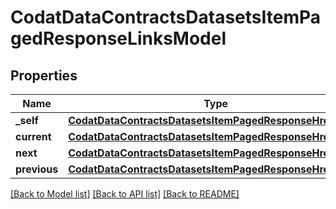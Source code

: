 # CodatDataContractsDatasetsItemPagedResponseLinksModel


## Properties
Name | Type | Description | Notes
------------ | ------------- | ------------- | -------------
**_self** | [**CodatDataContractsDatasetsItemPagedResponseHrefModel**](CodatDataContractsDatasetsItemPagedResponseHrefModel.md) |  | [optional] 
**current** | [**CodatDataContractsDatasetsItemPagedResponseHrefModel**](CodatDataContractsDatasetsItemPagedResponseHrefModel.md) |  | [optional] 
**next** | [**CodatDataContractsDatasetsItemPagedResponseHrefModel**](CodatDataContractsDatasetsItemPagedResponseHrefModel.md) |  | [optional] 
**previous** | [**CodatDataContractsDatasetsItemPagedResponseHrefModel**](CodatDataContractsDatasetsItemPagedResponseHrefModel.md) |  | [optional] 

[[Back to Model list]](../README.md#documentation-for-models) [[Back to API list]](../README.md#documentation-for-api-endpoints) [[Back to README]](../README.md)


